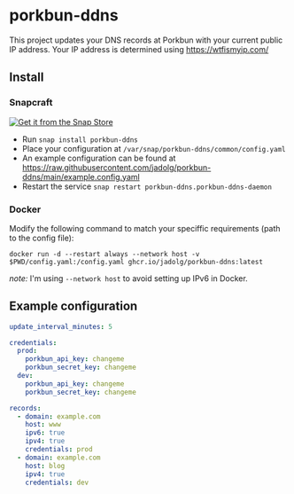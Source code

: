 # porkbun-ddns

This project updates your DNS records at Porkbun with your current public IP address.
Your IP address is determined using https://wtfismyip.com/

## Install

### Snapcraft

[![Get it from the Snap Store](https://snapcraft.io/static/images/badges/en/snap-store-black.svg)](https://snapcraft.io/porkbun-ddns)

- Run `snap install porkbun-ddns`
- Place your configuration at `/var/snap/porkbun-ddns/common/config.yaml`
- An example configuration can be found at https://raw.githubusercontent.com/jadolg/porkbun-ddns/main/example.config.yaml
- Restart the service `snap restart porkbun-ddns.porkbun-ddns-daemon`

### Docker

Modify the following command to match your speciffic requirements (path to the config file):
```
docker run -d --restart always --network host -v $PWD/config.yaml:/config.yaml ghcr.io/jadolg/porkbun-ddns:latest
```
*note:* I'm using `--network host` to avoid setting up IPv6 in Docker.

## Example configuration

```yaml
update_interval_minutes: 5

credentials:
  prod:
    porkbun_api_key: changeme
    porkbun_secret_key: changeme
  dev:
    porkbun_api_key: changeme
    porkbun_secret_key: changeme

records:
  - domain: example.com
    host: www
    ipv6: true
    ipv4: true
    credentials: prod
  - domain: example.com
    host: blog
    ipv4: true
    credentials: dev

```
